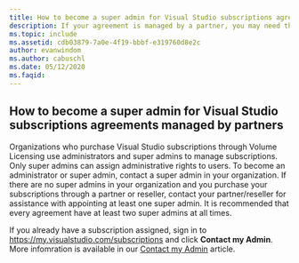 ```yaml
---
title: How to become a super admin for Visual Studio subscriptions agreements managed by partners
description: If your agreement is managed by a partner, you may need their assistance to create super admins.
ms.topic: include
ms.assetid: cdb03879-7a0e-4f19-bbbf-e319760d8e2c
author: evanwindom
ms.author: cabuschl
ms.date: 05/12/2020
ms.faqid: 
---
```


## How to become a super admin for Visual Studio subscriptions agreements managed by partners

Organizations who purchase Visual Studio subscriptions through Volume Licensing use administrators and super admins to manage subscriptions.  Only super admins can assign administrative rights to users.  To become an administrator or super admin, contact a super admin in your organization.  If there are no super admins in your organization and you purchase your subscriptions through a partner or reseller, contact your partner/reseller for assistance with appointing at least one super admin.  It is recommended that every agreement have at least two super admins at all times.  

If you already have a subscription assigned, sign in to https://my.visualstudio.com/subscriptions and click **Contact my Admin**.  More infomration is available in our [Contact my Admin](https://docs.microsoft.com/visualstudio/subscriptions/contact-my-admin) article.


